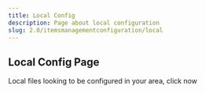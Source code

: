 ```yaml
---
title: Local Config
description: Page about local configuration
slug: 2.0/itemsmanagementconfiguration/local
---
```


## Local Config Page

Local files looking to be configured in your area, click now

